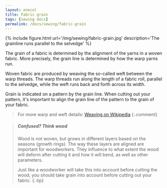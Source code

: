 ```yaml
---
layout: onecol
title: Fabric grain
tags: [sewing docs]
permalink: /docs/sewing/fabric-grain
---
```

{% include figure.html
    url='/img/sewing/fabric-grain.jpg'
    description='The grainline runs parallel to the selvedge'
%}

The grain of a fabric is determined by the alignment of the yarns in a woven fabric. More precisely, the grain line is determined by how the warp yarns run.

Woven fabric are produced by weaving the so-called weft between the warp threads. The warp threads run along the length of a fabric roll, parallel to the selvedge, while the weft runs back and forth across its width.

Grain is indicated on a pattern by the grain line. When cutting out your pattern, it's important to align the grain line of the pattern to the grain of your fabric.

> For more warp and weft details: [Weaving on Wikipedia](http://en.wikipedia.org/wiki/Weaving)
{:.comment}

> <h5>Confused? Think wood</h5>
> Wood is not woven, but grows in different layers based on the seasons (growth rings). 
> The way these layers are aligned are important for woodworkers. 
> They influence to what extent the wood will deform after cutting it and how it will bend, as well as other parameters.
> 
> Just like a woodworker will take this into account before cutting the wood, you should take grain into account before cutting out your fabric.
{:.tip}
